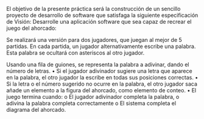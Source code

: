 El objetivo de la presente práctica será la construcción de un sencillo proyecto de desarrollo de software que satisfaga la siguiente especificación de Visión:
Desarrolle una aplicación software que sea capaz de recrear el juego del ahorcado:

Se realizará una versión para dos jugadores, que juegan al mejor de 5 partidas.
En cada partida, un jugador alternativamente escribe una palabra. Esta palabra se ocultará con asteriscos al otro jugador.

  Usando una fila de guiones, se representa la palabra a adivinar, dando el número de letras.
    • Si el jugador adivinador sugiere una letra que aparece en la palabra, el otro jugador la escribe en todas sus posiciones correctas.
    • Si la letra o el número sugerido no ocurre en la palabra, el otro jugador saca añade un elemento a la figura del ahorcado, como elemento de conteo.
    • El juego termina cuando:
      o El jugador adivinador completa la palabra, o adivina la palabra completa correctamente
      o El sistema completa el diagrama del ahorcado.
